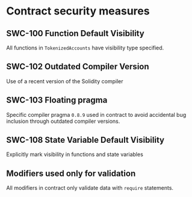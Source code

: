 # Contract security measures

## SWC-100 Function Default Visibility

All functions in `TokenizedAccounts` have visibility type specified.

## SWC-102 Outdated Compiler Version

Use of a recent version of the Solidity compiler
## SWC-103 Floating pragma

Specific compiler pragma `0.8.9` used in contract to avoid accidental bug inclusion through outdated compiler versions.

## SWC-108 State Variable Default Visibility

Explicitly mark visibility in functions and state variables
## Modifiers used only for validation

All modifiers in contract only validate data with `require` statements.
